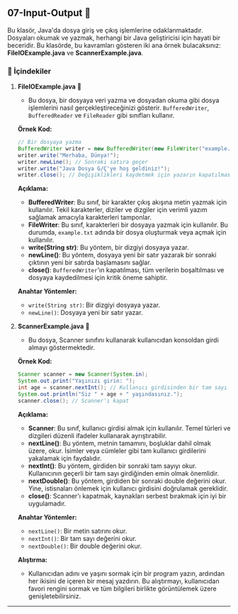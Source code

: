 ## **07-Input-Output 📁**

Bu klasör, Java'da dosya giriş ve çıkış işlemlerine odaklanmaktadır. Dosyaları okumak ve yazmak, herhangi bir Java geliştiricisi için hayati bir beceridir. Bu klasörde, bu kavramları gösteren iki ana örnek bulacaksınız: **FileIOExample.java** ve **ScannerExample.java**.

### 📜 İçindekiler

1. **FileIOExample.java** 📝
   - Bu dosya, bir dosyaya veri yazma ve dosyadan okuma gibi dosya işlemlerini nasıl gerçekleştireceğinizi gösterir. `BufferedWriter`, `BufferedReader` ve `FileReader` gibi sınıfları kullanır.

   **Örnek Kod:**
   ```java
   // Bir dosyaya yazma
   BufferedWriter writer = new BufferedWriter(new FileWriter("example.txt"));
   writer.write("Merhaba, Dünya!");
   writer.newLine(); // Sonraki satıra geçer
   writer.write("Java Dosya G/Ç'ye hoş geldiniz!");
   writer.close(); // Değişiklikleri kaydetmek için yazarın kapatılması önemlidir
   ```

   **Açıklama:**
   - **BufferedWriter**: Bu sınıf, bir karakter çıkış akışına metin yazmak için kullanılır. Tekil karakterler, diziler ve dizgiler için verimli yazım sağlamak amacıyla karakterleri tamponlar.
   - **FileWriter**: Bu sınıf, karakterleri bir dosyaya yazmak için kullanılır. Bu durumda, `example.txt` adında bir dosya oluşturmak veya açmak için kullanılır.
   - **write(String str)**: Bu yöntem, bir dizgiyi dosyaya yazar.
   - **newLine()**: Bu yöntem, dosyaya yeni bir satır yazarak bir sonraki çıktının yeni bir satırda başlamasını sağlar.
   - **close()**: `BufferedWriter`'ın kapatılması, tüm verilerin boşaltılması ve dosyaya kaydedilmesi için kritik öneme sahiptir.

   **Anahtar Yöntemler:**
   - `write(String str)`: Bir dizgiyi dosyaya yazar.
   - `newLine()`: Dosyaya yeni bir satır yazar.

2. **ScannerExample.java** 📖
   - Bu dosya, Scanner sınıfını kullanarak kullanıcıdan konsoldan girdi almayı göstermektedir.

   **Örnek Kod:**
   ```java
   Scanner scanner = new Scanner(System.in);
   System.out.print("Yaşınızı girin: ");
   int age = scanner.nextInt(); // Kullanıcı girdisinden bir tam sayı okur
   System.out.println("Siz " + age + " yaşındasınız.");
   scanner.close(); // Scanner'ı kapat
   ```

   **Açıklama:**
   - **Scanner**: Bu sınıf, kullanıcı girdisi almak için kullanılır. Temel türleri ve dizgileri düzenli ifadeler kullanarak ayrıştırabilir.
   - **nextLine()**: Bu yöntem, metnin tamamını, boşluklar dahil olmak üzere, okur. İsimler veya cümleler gibi tam kullanıcı girdilerini yakalamak için faydalıdır.
   - **nextInt()**: Bu yöntem, girdiden bir sonraki tam sayıyı okur. Kullanıcının geçerli bir tam sayı girdiğinden emin olmak önemlidir.
   - **nextDouble()**: Bu yöntem, girdiden bir sonraki double değerini okur. Yine, istisnaları önlemek için kullanıcı girdisini doğrulamak gereklidir.
   - **close()**: Scanner'ı kapatmak, kaynakları serbest bırakmak için iyi bir uygulamadır.

   **Anahtar Yöntemler:**
   - `nextLine()`: Bir metin satırını okur.
   - `nextInt()`: Bir tam sayı değerini okur.
   - `nextDouble()`: Bir double değerini okur.

   **Alıştırma:**
   - Kullanıcıdan adını ve yaşını sormak için bir program yazın, ardından her ikisini de içeren bir mesaj yazdırın. Bu alıştırmayı, kullanıcıdan favori rengini sormak ve tüm bilgileri birlikte görüntülemek üzere genişletebilirsiniz. 

---
